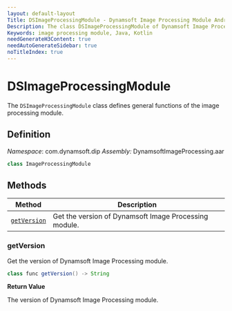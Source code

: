```yaml
---
layout: default-layout
Title: DSImageProcessingModule - Dynamsoft Image Processing Module Android Edition API Reference
Description: The class DSImageProcessingModule of Dynamsoft Image Processing Module represents general functions of the image processing module.
Keywords: image processing module, Java, Kotlin
needGenerateH3Content: true
needAutoGenerateSidebar: true
noTitleIndex: true
---
```


# DSImageProcessingModule

The `DSImageProcessingModule` class defines general functions of the image processing module.

## Definition

*Namespace*: com.dynamsoft.dip
*Assembly:* DynamsoftImageProcessing.aar

```java
class ImageProcessingModule
```

## Methods

| Method | Description |
| ------ | ----------- |
| [`getVersion`](#getversion) | Get the version of Dynamsoft Image Processing module. |

### getVersion

Get the version of Dynamsoft Image Processing module.

```java
class func getVersion() -> String
```

**Return Value**

The version of Dynamsoft Image Processing module.
